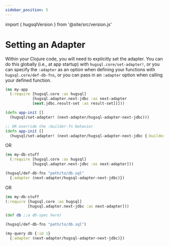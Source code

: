 ```yaml
---
sidebar_position: 5
---
```


import { hugsqlVersion } from '@site/src/version.js'

# Setting an Adapter

Within your Clojure code, you will need to explicitly set the adapter. You can do this globally (i.e., at app startup) with `hugsql.core/set-adapter!`, or you can specify the `:adapter` as an option when defining your functions with `hugsql.core/def-db-fns`, or you can pass in an `:adapter` option when calling your defined function.

```clojure title="hugsql.core/set-adapter!"
(ns my-app
  (:require [hugsql.core :as hugsql]
            [hugsql.adapter.next-jdbc :as next-adapter
            [next.jdbc.result-set :as result-set]]]))

(defn app-init []
  (hugsql/set-adapter! (next-adapter/hugsql-adapter-next-jdbc)))

;; OR override the :builder-fn behavior
(defn app-init []
  (hugsql/set-adapter! (next-adapter/hugsql-adapter-next-jdbc {:builder-fn result-set/as-unqualified-maps})))
```

OR

```clojure title=":adapter option on hugsql.core/def-db-fns"
(ns my-db-stuff
  (:require [hugsql.core :as hugsql]
            [hugsql.adapter.next-jdbc :as next-adapter]))

(hugsql/def-db-fns "path/to/db.sql"
  {:adapter (next-adapter/hugsql-adapter-next-jdbc)})
```

OR

```clojure title=":adapter option on defined function"
(ns my-db-stuff
(:require [hugsql.core :as hugsql]
          [hugsql.adapter.next-jdbc :as next-adapter]))

(def db ;;a db-spec here)

(hugsql/def-db-fns "path/to/db.sql")

(my-query db {:id 1}
  {:adapter (next-adapter/hugsql-adapter-next-jdbc)})
```
